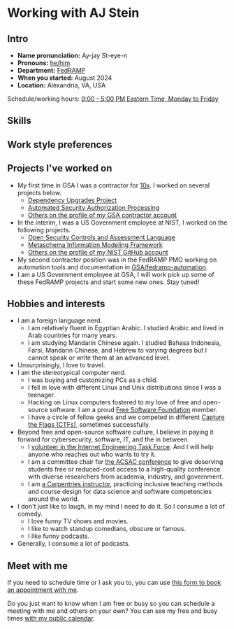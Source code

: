 # Working with AJ Stein

## Intro

- **Name pronunciation:** Ay-jay St-eye-n
- **Pronouns:** [he/him](https://pronouns.org/he-him)
- **Department:** [FedRAMP](https://automate.fedramp.gov/)
- **When you started:** August 2024
- **Location:** Alexandria, VA, USA

Schedule/working hours: [9:00 - 5:00 PM Eastern Time, Monday to Friday](https://time.is/Washington,_D.C.)

## Skills

## Work style preferences

## Projects I've worked on

- My first time in GSA I was a contractor for [10x](https://10x.gsa.gov). I worked on several projects below.
  - [Dependency Upgrades Project](https://github.com/18F/10x-dux-vuls-eval)
  - [Automated Security Authorization Processing](https://github.com/18F/fedramp-automation)
  - [Others on the profile of my GSA contractor account](https://github.com/ohsh6o)
- In the interim, I was a US Government employee at NIST, I worked on the following projects.
  - [Open Security Controls and Assessment Language](https://pages.nist.gov/OSCAL/)
  - [Metaschema Information Modeling Framework](https://pages.nist.gov/metaschema/)
  - [Others on the profile of my NIST GitHub account](https://github.com/aj-stein-nist/)
- My second contractor position was in the FedRAMP PMO working on automation tools and documentation in [GSA/fedramp-automation](https://github.com/GSA/fedramp-automation).
- I am a US Government employee at GSA, I will work pick up some of these FedRAMP projects and start some new ones. Stay tuned!

## Hobbies and interests

- I am a foreign language nerd.
  - I am relatively fluent in Egyptian Arabic. I studied Arabic and lived in Arab countries for many years.
  - I am studying Mandarin Chinese again. I studied Bahasa Indonesia, Farsi, Mandarin Chinese, and Hebrew to varying degrees but I cannot speak or write them at an advanced level.
- Unsurprisingly, I love to travel.
- I am the stereotypical computer nerd.
  - I was buying and customizing PCs as a child.
  - I fell in love with different Linux and Unix distributions since I was a teenager.
  - Hacking on Linux computers fostered to my love of free and open-source software. I am a proud [Free Software Foundation](https://www.fsf.org/) member.
  - I have a circle of fellow geeks and we competed in different [Capture the Flags (CTFs)](https://ctftime.org/), sometimes successfully.
- Beyond free and open-source software culture, I believe in paying it forward for cybersecurity, software, IT, and the in between.
  - I [volunteer in the Internet Engineering Task Force](https://datatracker.ietf.org/person/ajstein.standards@gmail.com). And I will help anyone who reaches out who wants to try it.
  - I am a committee chair for [the ACSAC conference](https://www.acsac.org/) to give deserving students free or reduced-cost access to a high-quality conference with diverse researchers from academia, industry, and government.
  - I am [a Carpentries instructor](https://carpentries.org/), practicing inclusive teaching methods and course design for data science and software competencies around the world.
- I don't just like to laugh, in my mind I need to do it. So I consume a lot of comedy.
  - I love funny TV shows and movies.
  - I like to watch standup comedians, obscure or famous.
  - I like funny podcasts.
- Generally, I consume a lot of podcasts.

## Meet with me

If you need to schedule time or I ask you to, you can use [this form to book an appointment with me](https://calendar.google.com/calendar/u/0/appointments/schedules/AcZssZ2HhqNint2tAk4RPpB1AlBFDsHa_6VBIPdaX6GcOGbmpyDMBADEUlerPTDbWHzsrKkSQAUC1BSD).

Do you just want to know when I am free or busy so you can schedule a meeting with me and others on your own? You can see my free and busy times [with my public calendar](https://calendar.google.com/calendar/u/0?cid=YWxleGFuZGVyLnN0ZWluQGdzYS5nb3Y).
